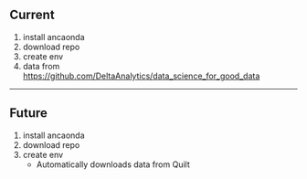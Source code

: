 Current
-----

1. install ancaonda
1. download repo
1. create env
1. data from https://github.com/DeltaAnalytics/data_science_for_good_data


-----
Future
-----

1. install ancaonda
1. download repo
1. create env
    - Automatically downloads data from Quilt
